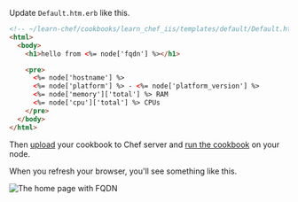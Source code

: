 Update <code class="file-path">Default.htm.erb</code> like this.

```html
<!-- ~/learn-chef/cookbooks/learn_chef_iis/templates/default/Default.htm.erb -->
<html>
  <body>
    <h1>hello from <%= node['fqdn'] %></h1>

    <pre>
      <%= node['hostname'] %>
      <%= node['platform'] %> - <%= node['platform_version'] %>
      <%= node['memory']['total'] %> RAM
      <%= node['cpu']['total'] %> CPUs
    </pre>
  </body>
</html>
```

Then [upload](/tutorials/manage-a-node/windows/hosted/update-your-nodes-configuration#step3) your cookbook to Chef server and [run the cookbook](/tutorials/manage-a-node/windows/hosted/update-your-nodes-configuration#step4) on your node.

When you refresh your browser, you'll see something like this.

![The home page with FQDN](windows/webserver-template-more.png)
